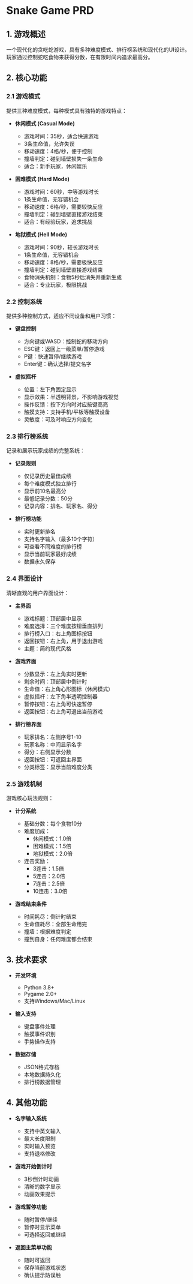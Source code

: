 # Snake Game PRD

## 1. 游戏概述
一个现代化的贪吃蛇游戏，具有多种难度模式、排行榜系统和现代化的UI设计。玩家通过控制蛇吃食物来获得分数，在有限时间内追求最高分。

## 2. 核心功能

### 2.1 游戏模式
提供三种难度模式，每种模式具有独特的游戏特点：

- **休闲模式 (Casual Mode)**
  - 游戏时间：35秒，适合快速游戏
  - 3条生命值，允许失误
  - 移动速度：4格/秒，便于控制
  - 撞墙判定：碰到墙壁损失一条生命
  - 适合：新手玩家，休闲娱乐

- **困难模式 (Hard Mode)**
  - 游戏时间：60秒，中等游戏时长
  - 1条生命值，无容错机会
  - 移动速度：6格/秒，需要较快反应
  - 撞墙判定：碰到墙壁直接游戏结束
  - 适合：有经验玩家，追求挑战

- **地狱模式 (Hell Mode)**
  - 游戏时间：90秒，较长游戏时长
  - 1条生命值，无容错机会
  - 移动速度：8格/秒，需要极快反应
  - 撞墙判定：碰到墙壁直接游戏结束
  - 食物消失机制：食物5秒后消失并重新生成
  - 适合：专业玩家，极限挑战

### 2.2 控制系统
提供多种控制方式，适应不同设备和用户习惯：

- **键盘控制**
  - 方向键或WASD：控制蛇的移动方向
  - ESC键：返回上一级菜单/暂停游戏
  - P键：快速暂停/继续游戏
  - Enter键：确认选择/提交名字

- **虚拟摇杆**
  - 位置：左下角固定显示
  - 显示效果：半透明背景，不影响游戏视觉
  - 操作反馈：按下方向时对应按键高亮
  - 触摸支持：支持手机/平板等触摸设备
  - 灵敏度：可及时响应方向变化

### 2.3 排行榜系统
记录和展示玩家成绩的完整系统：

- **记录规则**
  - 仅记录历史最佳成绩
  - 每个难度模式独立排行
  - 显示前10名最高分
  - 最低记录分数：50分
  - 记录内容：排名、玩家名、得分

- **排行榜功能**
  - 实时更新排名
  - 支持名字输入（最多10个字符）
  - 可查看不同难度的排行榜
  - 显示当前玩家最好成绩
  - 数据永久保存

### 2.4 界面设计
清晰直观的用户界面设计：

- **主界面**
  - 游戏标题：顶部居中显示
  - 难度选择：三个难度按钮垂直排列
  - 排行榜入口：右上角图标按钮
  - 返回按钮：右上角，用于退出游戏
  - 主题：简约现代风格

- **游戏界面**
  - 分数显示：左上角实时更新
  - 剩余时间：顶部居中倒计时
  - 生命值：右上角心形图标（休闲模式）
  - 虚拟摇杆：左下角半透明控制器
  - 暂停按钮：右上角可快速暂停
  - 返回按钮：右上角可退出当前游戏

- **排行榜界面**
  - 玩家排名：左侧序号1-10
  - 玩家名称：中间显示名字
  - 得分：右侧显示分数
  - 返回按钮：可返回主界面
  - 分类标签：显示当前难度分类

### 2.5 游戏机制
游戏核心玩法规则：

- **计分系统**
  - 基础分数：每个食物10分
  - 难度加成：
    - 休闲模式：1.0倍
    - 困难模式：1.5倍
    - 地狱模式：2.0倍
  - 连击奖励：
    - 3连击：1.5倍
    - 5连击：2.0倍
    - 7连击：2.5倍
    - 10连击：3.0倍

- **游戏结束条件**
  - 时间耗尽：倒计时结束
  - 生命值耗尽：全部生命用完
  - 撞墙：根据难度判定
  - 撞到自身：任何难度都会结束

## 3. 技术要求
- **开发环境**
  - Python 3.8+
  - Pygame 2.0+
  - 支持Windows/Mac/Linux

- **输入支持**
  - 键盘事件处理
  - 触摸事件识别
  - 手势操作支持

- **数据存储**
  - JSON格式存档
  - 本地数据持久化
  - 排行榜数据管理

## 4. 其他功能
- **名字输入系统**
  - 支持中英文输入
  - 最大长度限制
  - 实时输入预览
  - 支持退格修改

- **游戏开始倒计时**
  - 3秒倒计时动画
  - 清晰的数字显示
  - 动画效果提示

- **游戏暂停功能**
  - 随时暂停/继续
  - 暂停时显示菜单
  - 可选择返回或继续

- **返回主菜单功能**
  - 随时可返回
  - 保存当前游戏状态
  - 确认提示防误触 
